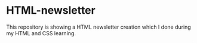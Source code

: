 # HTML-newsletter
This repository is showing a HTML newsletter creation which I done during my HTML and CSS learning.

